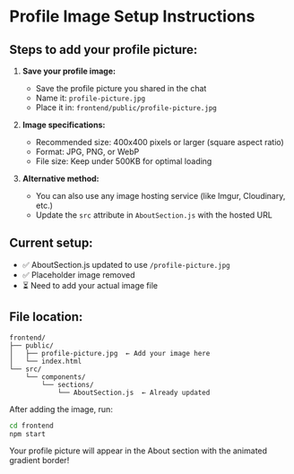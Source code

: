 # Profile Image Setup Instructions

## Steps to add your profile picture:

1. **Save your profile image:**
   - Save the profile picture you shared in the chat
   - Name it: `profile-picture.jpg`
   - Place it in: `frontend/public/profile-picture.jpg`

2. **Image specifications:**
   - Recommended size: 400x400 pixels or larger (square aspect ratio)
   - Format: JPG, PNG, or WebP
   - File size: Keep under 500KB for optimal loading

3. **Alternative method:**
   - You can also use any image hosting service (like Imgur, Cloudinary, etc.)
   - Update the `src` attribute in `AboutSection.js` with the hosted URL

## Current setup:
- ✅ AboutSection.js updated to use `/profile-picture.jpg`
- ✅ Placeholder image removed
- ⏳ Need to add your actual image file

## File location:
```
frontend/
├── public/
│   ├── profile-picture.jpg  ← Add your image here
│   └── index.html
└── src/
    └── components/
        └── sections/
            └── AboutSection.js  ← Already updated
```

After adding the image, run:
```bash
cd frontend
npm start
```

Your profile picture will appear in the About section with the animated gradient border!